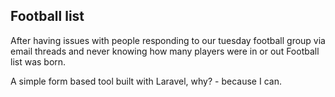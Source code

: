 ## Football list

After having issues with people responding to our tuesday football group via email threads and never knowing how many players were in or out Football list was born.

A simple form based tool built with Laravel, why? - because I can.
